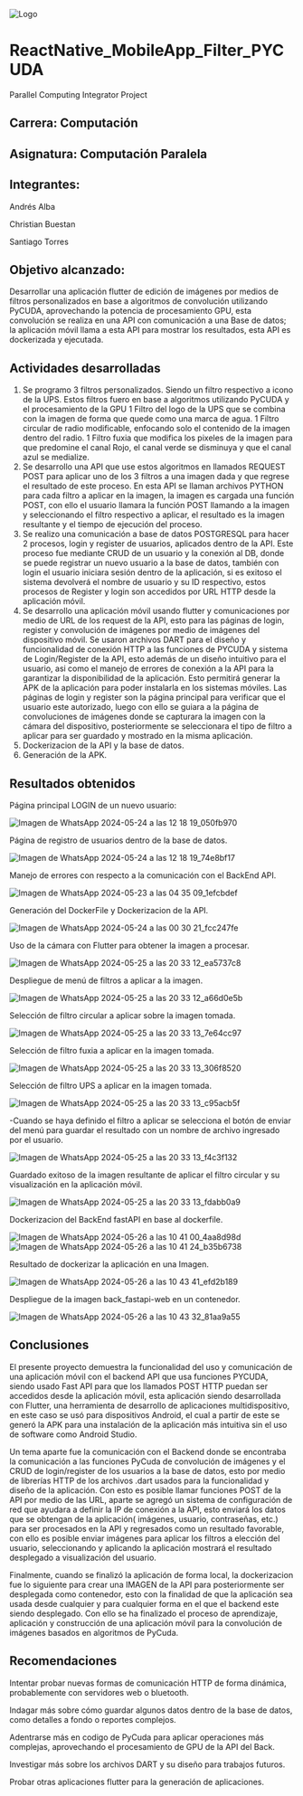 ![Logo](https://github.com/CosmicAdc/Flutter_MobileApp_Filter_PYCUDA/assets/84852007/12a82279-0ac6-45bc-95a6-76ea53c9eaf6)

# ReactNative_MobileApp_Filter_PYCUDA
 Parallel Computing Integrator Project

 ## Carrera: Computación

 ## Asignatura: Computación Paralela

 ## Integrantes:

 Andrés Alba
  
 Christian Buestan

 Santiago Torres



 ## Objetivo alcanzado: 
Desarrollar una aplicación flutter de edición de imágenes por medios de filtros personalizados en base a algoritmos de convolución utilizando PyCUDA, aprovechando la potencia de procesamiento GPU, esta convolución se realiza en una API con comunicación a una Base de datos; la aplicación móvil llama a esta API para mostrar los resultados, esta API es dockerizada y ejecutada.

## Actividades desarrolladas
1. Se programo 3 filtros personalizados. Siendo un filtro respectivo a icono de la UPS. Estos filtros fuero en base a algoritmos utilizando PyCUDA y el procesamiento de la GPU
   1 Filtro del logo de la UPS que se combina con la imagen de forma que quede como una marca de agua.
   1 Filtro circular de radio modificable, enfocando solo el contenido de la imagen dentro del radio.
   1 Filtro fuxia que modifica los pixeles de la imagen para que predomine el canal Rojo, el canal verde se disminuya y que el canal azul se medialize.
3. Se desarrollo una API que use estos algoritmos en llamados REQUEST POST para aplicar uno de los 3 filtros a una imagen dada y que regrese el resultado de este proceso.
   En esta API se llaman archivos PYTHON para cada filtro a aplicar en la imagen, la imagen es cargada una función POST, con ello el usuario llamara la función POST llamando a la imagen y seleccionando el filtro respectivo a aplicar, el resultado es la imagen resultante y el tiempo de ejecución del proceso.
5. Se realizo una comunicación a base de datos POSTGRESQL para hacer 2 procesos, login y register de usuarios, aplicados dentro de la API.
   Este proceso fue mediante CRUD de un usuario y la conexión al DB, donde se puede registrar un nuevo usuario a la base de datos, también con login el usuario iniciara sesión dentro de la aplicación, si es exitoso el sistema devolverá el nombre de usuario y su ID respectivo, estos procesos de Register y login son accedidos por URL HTTP desde la aplicación móvil.
7. Se desarrollo una aplicación móvil usando flutter y comunicaciones por medio de URL de los request de la API, esto para las páginas de login, register y convolución de imágenes por medio de imágenes del dispositivo móvil.
   Se usaron archivos DART para el diseño y funcionalidad de conexión HTTP a las funciones de PYCUDA y sistema de Login/Register de la API, esto además de un diseño intuitivo para el usuario, asi como el manejo de errores de conexión a la API para la garantizar la disponibilidad de la aplicación. Esto permitirá generar la APK de la aplicación para poder instalarla en los sistemas móviles. Las páginas de login y register son la página principal para verificar que el usuario este autorizado, luego con ello se guiara a la página de convoluciones de imágenes donde se capturara la imagen con la cámara del dispositivo, posteriormente se seleccionara el tipo de filtro a aplicar para ser guardado y mostrado en la misma aplicación.
9. Dockerizacion de la API y la base de datos.
10. Generación de la APK.

## Resultados obtenidos
Página principal LOGIN de un nuevo usuario:

![Imagen de WhatsApp 2024-05-24 a las 12 18 19_050fb970](https://github.com/CosmicAdc/Flutter_MobileApp_Filter_PYCUDA/assets/84852007/358f772a-0763-4332-9fa8-b1a9d69be423)

Página de registro de usuarios dentro de la base de datos.

![Imagen de WhatsApp 2024-05-24 a las 12 18 19_74e8bf17](https://github.com/CosmicAdc/Flutter_MobileApp_Filter_PYCUDA/assets/84852007/a3457e1e-8e60-45ed-b2ca-27a25081312b)

Manejo de errores con respecto a la comunicación con el BackEnd API.

![Imagen de WhatsApp 2024-05-23 a las 04 35 09_1efcbdef](https://github.com/CosmicAdc/Flutter_MobileApp_Filter_PYCUDA/assets/84852007/3b477b5a-4268-453f-9ef0-4f6fbadd1908)

Generación del DockerFile y Dockerizacion de la API.

![Imagen de WhatsApp 2024-05-24 a las 00 30 21_fcc247fe](https://github.com/CosmicAdc/Flutter_MobileApp_Filter_PYCUDA/assets/84852007/726118c7-b3d9-4ef9-b0e9-648d4a1bae56)


Uso de la cámara con Flutter para obtener la imagen a procesar.

![Imagen de WhatsApp 2024-05-25 a las 20 33 12_ea5737c8](https://github.com/CosmicAdc/Flutter_MobileApp_Filter_PYCUDA/assets/84852007/79539900-5924-4e02-947f-a345f1646e1d)

Despliegue de menú de filtros a aplicar a la imagen.

![Imagen de WhatsApp 2024-05-25 a las 20 33 12_a66d0e5b](https://github.com/CosmicAdc/Flutter_MobileApp_Filter_PYCUDA/assets/84852007/e65a869d-289c-4c30-b2fd-10a8de175836)


Selección de filtro circular a aplicar sobre la imagen tomada.

![Imagen de WhatsApp 2024-05-25 a las 20 33 13_7e64cc97](https://github.com/CosmicAdc/Flutter_MobileApp_Filter_PYCUDA/assets/84852007/ac13300a-b263-4110-b39b-604b09b07aae)


Selección de filtro fuxia a aplicar en la imagen tomada.

![Imagen de WhatsApp 2024-05-25 a las 20 33 13_306f8520](https://github.com/CosmicAdc/Flutter_MobileApp_Filter_PYCUDA/assets/84852007/a7f0b91a-daae-43ad-a306-7518f6b5abcb)


Selección de filtro UPS a aplicar en la imagen tomada.

![Imagen de WhatsApp 2024-05-25 a las 20 33 13_c95acb5f](https://github.com/CosmicAdc/Flutter_MobileApp_Filter_PYCUDA/assets/84852007/e1f77451-e2bc-4704-a492-0ec699168090)


-Cuando se haya definido el filtro a aplicar se selecciona el botón de enviar del menú para guardar el resultado con un nombre de archivo ingresado por el usuario.

![Imagen de WhatsApp 2024-05-25 a las 20 33 13_f4c3f132](https://github.com/CosmicAdc/Flutter_MobileApp_Filter_PYCUDA/assets/84852007/220d9748-4cff-432b-b08a-32fabe512b2a)


Guardado exitoso de la imagen resultante de aplicar el filtro circular y su visualización en la aplicación móvil.

![Imagen de WhatsApp 2024-05-25 a las 20 33 13_fdabb0a9](https://github.com/CosmicAdc/Flutter_MobileApp_Filter_PYCUDA/assets/84852007/b507fe6f-f999-4508-8ee3-ec3ab9a04f86)

Dockerizacion del BackEnd fastAPI en base al dockerfile.

![Imagen de WhatsApp 2024-05-26 a las 10 41 00_4aa8d98d](https://github.com/CosmicAdc/Flutter_MobileApp_Filter_PYCUDA/assets/84852007/d4cc8865-beff-46e3-8560-1c33d657c4d1)
![Imagen de WhatsApp 2024-05-26 a las 10 41 24_b35b6738](https://github.com/CosmicAdc/Flutter_MobileApp_Filter_PYCUDA/assets/84852007/02eb5044-fd88-4907-a76b-428eead9b6b5)

Resultado de dockerizar la aplicación en una Imagen.

![Imagen de WhatsApp 2024-05-26 a las 10 43 41_efd2b189](https://github.com/CosmicAdc/Flutter_MobileApp_Filter_PYCUDA/assets/84852007/0ff674ef-383b-43ec-8c4d-a9ee7e28270a)

Despliegue de la imagen back_fastapi-web en un contenedor.

![Imagen de WhatsApp 2024-05-26 a las 10 43 32_81aa9a55](https://github.com/CosmicAdc/Flutter_MobileApp_Filter_PYCUDA/assets/84852007/9d34d8e7-5ad5-4e5a-ba8d-2021026c1473)


## Conclusiones 

El presente proyecto demuestra la funcionalidad del uso y comunicación de una aplicación móvil con el backend API que usa funciones PYCUDA, siendo usado Fast API para que los llamados POST HTTP puedan ser accedidos desde la aplicación móvil, esta aplicación siendo desarrollada con Flutter, una herramienta de desarrollo de aplicaciones multidispositivo, en este caso se usó para dispositivos Android, el cual a partir de este se generó la APK para una instalación de la aplicación más intuitiva sin el uso de software como Android Studio.

Un tema aparte fue la comunicación con el Backend donde se encontraba la comunicación a las funciones PyCuda de convolución de imágenes y el CRUD de login/register de los usuarios a la base de datos, esto por medio de librerías HTTP de los archivos .dart usados para la funcionalidad y diseño de la aplicación. Con esto es posible llamar funciones POST de la API por medio de las URL, aparte se agregó un sistema de configuración de red que ayudara a definir la IP de conexión a la API, esto enviará los datos que se obtengan de la aplicación( imágenes, usuario, contraseñas, etc.) para ser procesados en la API y regresados como un resultado favorable, con ello es posible enviar imágenes para aplicar los filtros a elección del usuario, seleccionando y aplicando la aplicación mostrará el resultado desplegado a visualización del usuario.

Finalmente, cuando se finalizó la aplicación de forma local, la dockerizacion fue lo siguiente para crear una IMAGEN de la API para posteriormente ser desplegada como contenedor, esto con la finalidad de que la aplicación sea usada desde cualquier y para cualquier forma en el que el backend este siendo desplegado. Con ello se ha finalizado el proceso de aprendizaje, aplicación y construcción de una aplicación móvil para la convolución de imágenes basados en algoritmos de PyCuda.


## Recomendaciones

Intentar probar nuevas formas de comunicación HTTP de forma dinámica, probablemente con servidores web o bluetooth.

Indagar más sobre cómo guardar algunos datos dentro de la base de datos, como detalles a fondo o reportes complejos.

Adentrarse más en codigo de PyCuda para aplicar operaciones más complejas, aprovechando el procesamiento de GPU de la API del Back.

Investigar más sobre los archivos DART y su diseño para trabajos futuros.

Probar otras aplicaciones flutter para la generación de aplicaciones.
